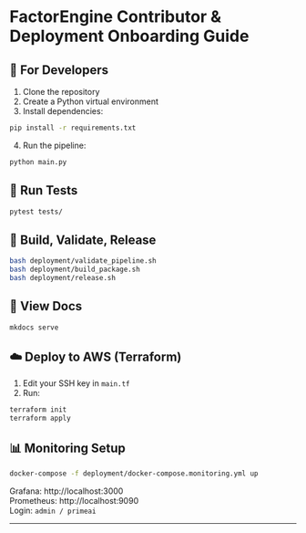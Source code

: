 # FactorEngine Contributor & Deployment Onboarding Guide

## 🚀 For Developers

1. Clone the repository
2. Create a Python virtual environment
3. Install dependencies:
```bash
pip install -r requirements.txt
```
4. Run the pipeline:
```bash
python main.py
```

## 🧪 Run Tests
```bash
pytest tests/
```

## 🔁 Build, Validate, Release
```bash
bash deployment/validate_pipeline.sh
bash deployment/build_package.sh
bash deployment/release.sh
```

## 📘 View Docs
```bash
mkdocs serve
```

## ☁️ Deploy to AWS (Terraform)
1. Edit your SSH key in `main.tf`
2. Run:
```bash
terraform init
terraform apply
```

## 📊 Monitoring Setup
```bash
docker-compose -f deployment/docker-compose.monitoring.yml up
```

Grafana: http://localhost:3000  
Prometheus: http://localhost:9090  
Login: `admin / primeai`

---
